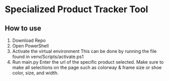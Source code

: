 # Specialized Product Tracker Tool
## How to use
1. Download Repo 
2. Open PowerShell
3. Activate the virtual environment
    This can be done by running the file found in venv/Scripts/activate.ps1
4. Run main.py 
    Enter the url of the specific product selected.
    Make sure to make all selections on the page such as
    colorway & frame size or shoe color, size, and width.    